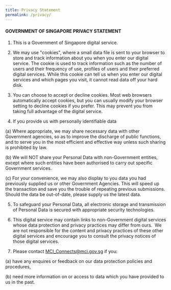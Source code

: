 ```yaml
---
title: Privacy Statement
permalink: /privacy/
---
```

#### GOVERNMENT OF SINGAPORE PRIVACY STATEMENT ####

1. This is a Government of Singapore digital service.  
  
2. We may use "cookies", where a small data file is sent to your browser to store and track information about you when you enter our digital service. The cookie is used to track information such as the number of users and their frequency of use, profiles of users and their preferred digital services. While this cookie can tell us when you enter our digital services and which pages you visit, it cannot read data off your hard disk.  
  
3. You can choose to accept or decline cookies. Most web browsers automatically accept cookies, but you can usually modify your browser setting to decline cookies if you prefer. This may prevent you from taking full advantage of the digital service.   
  
4. If you provide us with personally identifiable data

(a) Where appropriate, we may share necessary data with other Government agencies, so as to improve the discharge of public functions, and to serve you in the most efficient and effective way unless such sharing is prohibited by law.  
  
(b) We will NOT share your Personal Data with non-Government entities, except where such entities have been authorised to carry out specific Government services.  
  
(c) For your convenience, we may also display to you data you had previously supplied us or other Government Agencies. This will speed up the transaction and save you the trouble of repeating previous submissions. Should the data be out-of-date, please supply us the latest data.

5. To safeguard your Personal Data, all electronic storage and transmission of Personal Data is secured with appropriate security technologies.   
  
6. This digital service may contain links to non-Government digital services whose data protection and privacy practices may differ from ours.  We are not responsible for the content and privacy practices of these other digital services and encourage you to consult the privacy notices of those digital services.  
  
7. Please contact [MCI\_Connects@mci.gov.sg](mailto:MCI_Connects@mci.gov.sg) if you:

(a) have any enquires or feedback on our data protection policies and procedures,  
  
(b) need more information on or access to data which you have provided to us in the past.